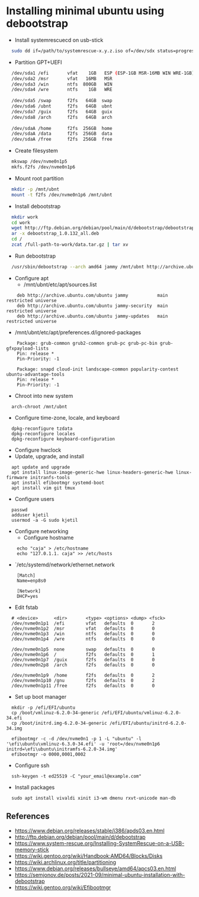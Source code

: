 # Installing minimal ubuntu using debootstrap

- Install systemrescuecd on usb-stick
```bash
  sudo dd if=/path/to/systemrescue-x.y.z.iso of=/dev/sdx status=progress 
```
- Partition GPT+UEFI
```bash
  /dev/sda1 /efi       vfat    1GB   ESP (ESP-1GB MSR-16MB WIN WRE-1GB)
  /dev/sda2 /msr       vfat   16MB   MSR
  /dev/sda3 /win       ntfs  800GB   WIN
  /dev/sda4 /wre       ntfs    1GB   WRE
  
  /dev/sda5 /swap      f2fs   64GB  swap
  /dev/sda6 /ubnt      f2fs   64GB  ubnt
  /dev/sda7 /guix      f2fs   64GB  guix
  /dev/sda8 /arch      f2fs   64GB  arch
 
  /dev/sdaA /home      f2fs  256GB  home
  /dev/sdaA /data      f2fs  256GB  data
  /dev/sdaA /free      f2fs  256GB  free
```
- Create filesystem
``` bash
  mkswap /dev/nvme0n1p5
  mkfs.f2fs /dev/nvme0n1p6
```
- Mount root partition
``` bash
  mkdir -p /mnt/ubnt
  mount -t f2fs /dev/nvme0n1p6 /mnt/ubnt
```
- Install debootstrap
``` bash
  mkdir work
  cd work
  wget http://ftp.debian.org/debian/pool/main/d/debootstrap/debootstrap_1.0.132_all.deb
  ar -x debootstrap_1.0.132_all.deb
  cd /
  zcat /full-path-to-work/data.tar.gz | tar xv
```
- Run debootstrap
``` bash
  /usr/sbin/debootstrap --arch amd64 jammy /mnt/ubnt http://archive.ubuntu.com/ubuntu
```
- Configure apt
  - /mnt/ubnt/etc/apt/sources.list
```
    deb http://archive.ubuntu.com/ubuntu jammy           main restricted universe
    deb http://archive.ubuntu.com/ubuntu jammy-security  main restricted universe
    deb http://archive.ubuntu.com/ubuntu jammy-updates   main restricted universe
```
  - /mnt/ubnt/etc/apt/preferences.d/ignored-packages
```
    Package: grub-common grub2-common grub-pc grub-pc-bin grub-gfxpayload-lists
    Pin: release *
    Pin-Priority: -1
    
    Package: snapd cloud-init landscape-common popularity-contest ubuntu-advantage-tools
    Pin: release *
    Pin-Priority: -1
```
- Chroot into new system
```
  arch-chroot /mnt/ubnt
```
- Configure time-zone, locale, and keyboard
```
  dpkg-reconfigure tzdata
  dpkg-reconfigure locales
  dpkg-reconfigure keyboard-configuration
```
- Configure hwclock
- Update, upgrade, and install
```
  apt update and upgrade
  apt install linux-image-generic-hwe linux-headers-generic-hwe linux-firmware initranfs-tools
  apt install efibootmgr systemd-boot
  apt install vim git tmux
```
- Configure users
```
  passwd
  adduser kjetil
  usermod -a -G sudo kjetil
```
- Configure networking
  - Configure hostname
```
    echo "caja" > /etc/hostname
    echo "127.0.1.1. caja" >> /etc/hosts 
```
  - `/etc/systemd/network/ethernet.network
```
    [Match]
    Name=enp8s0

    [Network]
    DHCP=yes
```
- Edit fstab
```
  # <device>      <dir>       <type> <options> <dump> <fsck>
  /dev/nvme0n1p1  /efi        vfat   defaults  0       2
  /dev/nvme0n1p2  /msr        vfat   defaults  0       0
  /dev/nvme0n1p3  /win        ntfs   defaults  0       0
  /dev/nvme0n1p4  /wre        ntfs   defaults  0       0

  /dev/nvme0n1p5  none        swap   defaults  0       0
  /dev/nvme0n1p6  /           f2fs   defaults  0       1
  /dev/nvme0n1p7  /guix       f2fs   defaults  0       0
  /dev/nvme0n2p8  /arch       f2fs   defaults  0       0

  /dev/nvme0n1p9  /home       f2fs   defaults  0       2  
  /dev/nvme0n1p10 /gnu        f2fs   defaults  0       2
  /dev/nvme0n1p11 /free       f2fs   defaults  0       0
```
- Set up boot manager
```
  mkdir -p /efi/EFI/ubuntu
  cp /boot/vmlinuz-6.2.0-34-generic /efi/EFI/ubuntu/vmlinuz-6.2.0-34.efi
  cp /boot/initrd.img-6.2.0-34-generic /efi/EFI/ubuntu/initrd-6.2.0-34.img
```
```
  efibootmgr -c -d /dev/nvme0n1 -p 1 -L "ubuntu" -l '\efi\ubuntu\vmlinuz-6.3.0-34.efi' -u 'root=/dev/nvme0n1p6 initrd=\efi\ubuntu\initramfs-6.2.0-34.img'
  efibootmgr -o 0000,0001,0002
```
- Configure ssh
```
  ssh-keygen -t ed25519 -C "your_email@example.com"
```
- Install packages
```
  sudo apt install vivaldi xinit i3-wm dmenu rxvt-unicode man-db
```

## References
- https://www.debian.org/releases/stable/i386/apds03.en.html
- http://ftp.debian.org/debian/pool/main/d/debootstrap
- https://www.system-rescue.org/Installing-SystemRescue-on-a-USB-memory-stick
- https://wiki.gentoo.org/wiki/Handbook:AMD64/Blocks/Disks
- https://wiki.archlinux.org/title/partitioning
- https://www.debian.org/releases/bullseye/amd64/apcs03.en.html
- https://semjonov.de/posts/2021-09/minimal-ubuntu-installation-with-debootstrap
- https://wiki.gentoo.org/wiki/Efibootmgr
